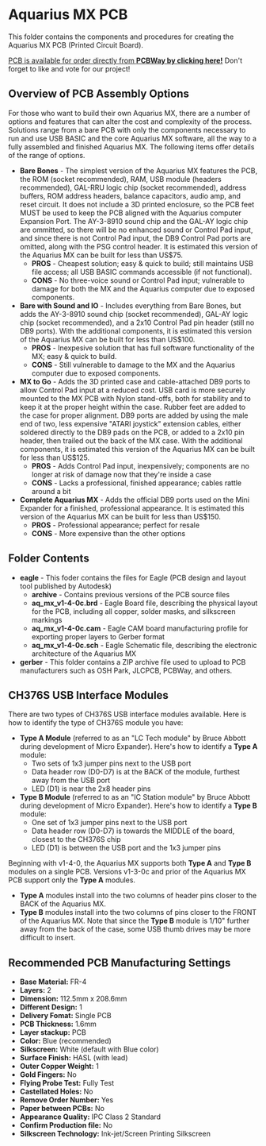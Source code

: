 # Aquarius MX PCB
This folder contains the components and procedures for creating the Aquarius MX PCB (Printed Circuit Board).

[PCB is available for order directly from **PCBWay by clicking here!**](https://www.pcbway.com/project/shareproject/Aquarius_Computer_Aquarius_MX_USB_Expander_c4a2f027.html) Don't forget to like and vote for our project!

## Overview of PCB Assembly Options
For those who want to build their own Aquarius MX, there are a number of options and features that can alter the cost and complexity of the process. Solutions range from a bare PCB with only the components necessary to run and use USB BASIC and the core Aquarius MX software, all the way to a fully assembled and finished Aquarius MX. The following items offer details of the range of options.
- **Bare Bones** - The simplest version of the Aquarius MX features the PCB, the ROM (socket recommended), RAM, USB module (headers recommended), GAL-RRU logic chip (socket recommended), address buffers, ROM address headers, balance capacitors, audio amp, and reset circuit. It does not include a 3D printed enclosure, so the PCB feet MUST be used to keep the PCB aligned with the Aquarius computer Expansion Port. The AY-3-8910 sound chip and the GAL-AY logic chip are ommitted, so there will be no enhanced sound or Control Pad input, and since there is not Control Pad input, the DB9 Control Pad ports are omitted, along with the PSG control header. It is estimated this version of the Aquarius MX can be built for less than US$75.
  - **PROS** - Cheapest solution; easy & quick to build; still maintains USB file access; all USB BASIC commands accessible (if not functional).
  - **CONS** - No three-voice sound or Control Pad input; vulnerable to damage for both the MX and the Aquarius computer due to exposed components.
- **Bare with Sound and IO** - Includes everything from Bare Bones, but adds the AY-3-8910 sound chip (socket recommended), GAL-AY logic chip (socket recommended), and a 2x10 Control Pad pin header (still no DB9 ports). With the additional components, it is estimated this version of the Aquarius MX can be built for less than US$100.
  - **PROS** - Inexpesive solution that has full software functionality of the MX; easy & quick to build.
  - **CONS** - Still vulnerable to damage to the MX and the Aquarius computer due to exposed components.
- **MX to Go** - Adds the 3D printed case and cable-attached DB9 ports to allow Control Pad input at a reduced cost. USB card is more securely mounted to the MX PCB with Nylon stand-offs, both for stability and to keep it at the proper height within the case. Rubber feet are added to the case for proper alignment. DB9 ports are added by using the male end of two, less expensive "ATARI joystick" extension cables, either soldered directly to the DB9 pads on the PCB, or added to a 2x10 pin header, then trailed out the back of the MX case. With the additional components, it is estimated this version of the Aquarius MX can be built for less than US$125.
  - **PROS** - Adds Control Pad input, inexpensively; components are no longer at risk of damage now that they're inside a case
  - **CONS** - Lacks a professional, finished appearance; cables rattle around a bit
- **Complete Aquarius MX** - Adds the official DB9 ports used on the Mini Expander for a finished, professional appearance. It is estimated this version of the Aquarius MX can be built for less than US$150.
  - **PROS** - Professional appearance; perfect for resale
  - **CONS** - More expensive than the other options

## Folder Contents
 - **eagle** - This foder contains the files for Eagle (PCB design and layout tool published by Autodesk)
   - **archive** - Contains previous versions of the PCB source files
   - **aq_mx_v1-4-0c.brd** - Eagle Board file, describing the physical layout for the PCB, including all copper, solder masks, and silkscreen markings
   - **aq_mx_v1-4-0c.cam** - Eagle CAM board manufacturing profile for exporting proper layers to Gerber format
   - **aq_mx_v1-4-0c.sch** - Eagle Schematic file, describing the electronic architecture of the Aquarius MX
 - **gerber** - This folder contains a ZIP archive file used to upload to PCB manufacturers such as OSH Park, JLCPCB, PCBWay, and others.
 
## CH376S USB Interface Modules
There are two types of CH376S USB interface modules available. Here is how to identify the type of CH376S module you have:
 - **Type A Module** (referred to as an "LC Tech module" by Bruce Abbott during development of Micro Expander). Here's how to identify a **Type A** module:
    - Two sets of 1x3 jumper pins next to the USB port
    - Data header row (D0-D7) is at the BACK of the module, furthest away from the USB port
    - LED (D1) is near the 2x8 header pins
 - **Type B Module** (referred to as an "IC Station module" by Bruce Abbott during development of Micro Expander). Here's how to identify a **Type B** module:
    - One set of 1x3 jumper pins next to the USB port
    - Data header row (D0-D7) is towards the MIDDLE of the board, closest to the CH376S chip
    - LED (D1) is between the USB port and the 1x3 jumper pins

Beginning with v1-4-0, the Aquarius MX supports both **Type A** and **Type B** modules on a single PCB. Versions v1-3-0c and prior of the Aquarius MX PCB support only the **Type A** modules.
 - **Type A** modules install into the two columns of header pins closer to the BACK of the Aquarius MX. 
 - **Type B** modules install into the two columns of pins closer to the FRONT of the Aquarius MX. Note that since the **Type B** module is 1/10" further away from the back of the case, some USB thumb drives may be more difficult to insert. 


## Recommended PCB Manufacturing Settings
 - **Base Material:** FR-4
 - **Layers:** 2
 - **Dimension:** 112.5mm x 208.6mm
 - **Different Design:** 1
 - **Delivery Fomat:** Single PCB
 - **PCB Thickness:** 1.6mm
 - **Layer stackup:** PCB
 - **Color:** Blue (recommended)
 - **Silkscreen:** White (default with Blue color)
 - **Surface Finish:** HASL (with lead)
 - **Outer Copper Weight:** 1
 - **Gold Fingers:** No
 - **Flying Probe Test:** Fully Test
 - **Castellated Holes:** No
 - **Remove Order Number:** Yes
 - **Paper between PCBs:** No
 - **Appearance Quality:** IPC Class 2 Standard
 - **Confirm Production file:** No
 - **Silkscreen Technology:** Ink-jet/Screen Printing Silkscreen
